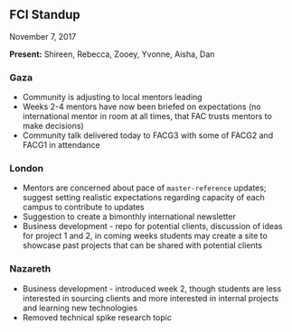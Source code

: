 ## FCI Standup
November 7, 2017

**Present:** Shireen, Rebecca, Zooey, Yvonne, Aisha, Dan

### Gaza
- Community is adjusting to local mentors leading 
- Weeks 2-4 mentors have now been briefed on expectations (no international mentor in room at all times, that FAC trusts mentors to make decisions)
- Community talk delivered today to FACG3 with some of FACG2 and FACG1 in attendance

### London
- Mentors are concerned about pace of `master-reference` updates; suggest setting realistic expectations regarding capacity of each campus to contribute to updates
- Suggestion to create a bimonthly international newsletter
- Business development - repo for potential clients, discussion of ideas for project 1 and 2, in coming weeks students may create a site to showcase past projects that can be shared with potential clients

### Nazareth
- Business development - introduced week 2, though students are less interested in sourcing clients and more interested in internal projects and learning new technologies
- Removed technical spike research topic
